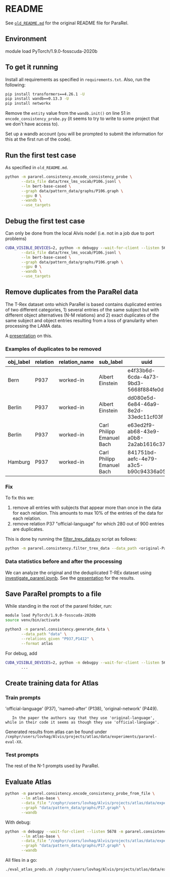 # README

See [`old_README.md`](old_README.md) for the original README file for ParaRel.


## Environment
module load PyTorch/1.9.0-fosscuda-2020b

## To get it running
Install all requirements as specified in `requirements.txt`. Also, run the following:

```bash
pip install transformers==4.26.1 -U 
pip install wandb==0.13.3 -U
pip install networkx
```

Remove the `entity` value from the `wandb.init()` on line 51 in `encode_consistency_probe.py` (it seems to try to write to some project that we don't have access to).

Set up a wandb account (you will be prompted to submit the information for this at the first run of the code).

## Run the first test case
As specified in `old_README.md`.

```bash
python -m pararel.consistency.encode_consistency_probe \
       --data_file data/trex_lms_vocab/P106.jsonl \
       --lm bert-base-cased \
       --graph data/pattern_data/graphs/P106.graph \
       --gpu 0 \
       --wandb \
       --use_targets
```

## Debug the first test case
Can only be done from the local Alvis node! (i.e. not in a job due to port problems)

```bash
CUDA_VISIBLE_DEVICES=2, python -m debugpy --wait-for-client --listen 5678 -m pararel.consistency.encode_consistency_probe \
       --data_file data/trex_lms_vocab/P106.jsonl \
       --lm bert-base-cased \
       --graph data/pattern_data/graphs/P106.graph \
       --gpu 0 \
       --wandb \
       --use_targets
```

## Remove duplicates from the ParaRel data

The T-Rex dataset onto which ParaRel is based contains duplicated entries of two different categories, 1) several entries of the same subject but with different object alternatives (N-M relations) and 2) exact duplicates of the same subject and object entries resulting from a loss of granularity when processing the LAMA data.

A [presentation](https://docs.google.com/presentation/d/1fYYA5G3L9qj4IAMLnzlzgrrZrCEF1238EM1ROqVkNYo/edit#slide=id.g20a158dfaae_0_0) on this.

### Examples of duplicates to be removed

| obj_label | relation | relation_name | sub_label | uuid |
| --------- | -------- | ------------- | --------- | ---- |
| Bern | P937	| worked-in | Albert Einstein | e4f33b6d-6cda-4a73-9bd3-5668f884fe0d |
| Berlin | P937 | worked-in	| Albert Einstein | dd080e5d-6e84-46a9-8e2d-33edc11cf03f |
|Berlin | P937 | worked-in | Carl Philipp Emanuel Bach | e63ed2f9-ab68-43e9-a0b8-2a2ab1616c37 |
| Hamburg | P937 | worked-in | Carl Philipp Emanuel Bach | 841751bd-aefc-4e79-a3c5-b90c94336a05 |

### Fix

To fix this we: 
1. remove all entries with subjects that appear more than once in the data for each relation. This amounts to max 10% of the entries of the data for each relation.
2. remove relation P37 "official-language" for which 280 out of 900 entries are duplicates.

This is done by running the [filter_trex_data.py](pararel/consistency/filter_trex_data.py) script as follows:
```bash
python -m pararel.consistency.filter_trex_data --data_path <original-ParaRel-trex_lms_vocab-path> --save_data_path <path>
```

### Data statistics before and after the processing

We can analyze the original and the deduplicated T-REx dataset using [investigate_pararel.ipynb](investigate_pararel.ipynb). See the [presentation](https://docs.google.com/presentation/d/1fYYA5G3L9qj4IAMLnzlzgrrZrCEF1238EM1ROqVkNYo/edit#slide=id.g20a158dfaae_0_0) for the results.

## Save ParaRel prompts to a file

While standing in the root of the pararel folder, run:

```bash
module load PyTorch/1.9.0-fosscuda-2020b
source venv/bin/activate

python3 -m pararel.consistency.generate_data \
       --data_path "data" \
       --relations_given "P937,P1412" \
       --format atlas
```

For debug, add
```bash
CUDA_VISIBLE_DEVICES=2, python -m debugpy --wait-for-client --listen 5678 -m pararel.consistency.generate_data \
       ...
```

## Create training data for Atlas

### Train prompts
'official-language' (P37), 'named-after' (P138), 'original-network' (P449).

       In the paper the authors say that they use 'original-language', while in their code it seems as though they use 'official-language'.

Generated results from atlas can be found under `/cephyr/users/lovhag/Alvis/projects/atlas/data/experiments/pararel-eval-XX`.

### Test prompts
The rest of the N-1 prompts used by ParaRel.

## Evaluate Atlas

```bash
python -m pararel.consistency.encode_consistency_probe_from_file \
       --lm atlas-base \
       --data_file "/cephyr/users/lovhag/Alvis/projects/atlas/data/experiments/pararel-eval-P17-base-2017-901099/P17-step-0.jsonl" \
       --graph "data/pattern_data/graphs/P17.graph" \
       --wandb
```

With debug:
```bash
python -m debugpy --wait-for-client --listen 5678 -m pararel.consistency.encode_consistency_probe_from_file \
       --lm atlas-base \
       --data_file "/cephyr/users/lovhag/Alvis/projects/atlas/data/experiments/pararel-eval-P17-base-2017-901099/P17-step-0.jsonl" \
       --graph "data/pattern_data/graphs/P17.graph" \
       --wandb
```

All files in a go:
```bash
./eval_atlas_preds.sh /cephyr/users/lovhag/Alvis/projects/atlas/data/experiments/pararel-eval-
```